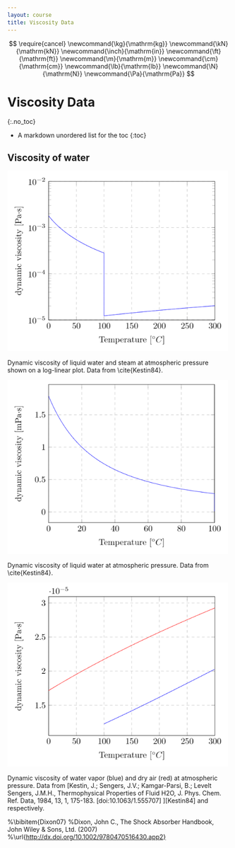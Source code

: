 ```yaml
---
layout: course
title: Viscosity Data
---
```


$$
\require{cancel}
\newcommand{\kg}{\mathrm{kg}}
\newcommand{\kN}{\mathrm{kN}}
\newcommand{\inch}{\mathrm{in}}
\newcommand{\ft}{\mathrm{ft}}
\newcommand{\m}{\mathrm{m}}
\newcommand{\cm}{\mathrm{cm}}
\newcommand{\lb}{\mathrm{lb}}
\newcommand{\N}{\mathrm{N}}
\newcommand{\Pa}{\mathrm{Pa}}
$$

# Viscosity Data
{:.no_toc}

* A markdown unordered list for the toc
{:toc}

## Viscosity of water

<div class="photo" style="width: 500px;">
  <img src="img\VisWaterSteam.png" alt="Dynamic viscosity of liquid water and steam.">
  <p>
  Dynamic viscosity of liquid water and steam at atmospheric pressure shown on a log-linear plot.  Data from \cite{Kestin84}.  </p>
</div>

<div class="photo" style="width: 500px;">
  <img src="img\VisWater.png" alt="Dynamic viscosity of liquid water.">
  <p>
  Dynamic viscosity of liquid water at atmospheric pressure.  Data from \cite{Kestin84}.
  </p>
</div>

<div class="photo" style="width: 500px;">
  <img src="img\VisSteam.png" alt="Dynamic viscosity of liquid water and water-vapor.">
  <p>
  Dynamic viscosity of water vapor (blue) and dry air (red) at atmospheric pressure.  Data from [Kestin, J.; Sengers, J.V.; Kamgar-Parsi, B.; Levelt Sengers, J.M.H., Thermophysical Properties of Fluid H2O, J. Phys. Chem. Ref. Data, 1984, 13, 1, 175-183. [doi:10.1063/1.555707] ][Kestin84] and respectively.
  </p>
</div>


%\bibitem{Dixon07}
%Dixon, John C., The Shock Absorber Handbook, John Wiley \& Sons, Ltd. (2007)
%\url{http://dx.doi.org/10.1002/9780470516430.app2}
